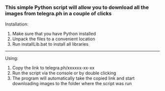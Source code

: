 ### This simple Python script will allow you to download all the images from telegra.ph in a couple of clicks 

Installation: 

1. Make sure that you have Python installed 
2. Unpack the files to a convenient location
3. Run installLib.bat to install all libraries
____
Using: 
1. Copy the link to telegra.ph/xxxxxx-xx-xx
2. Run the script via the console or by double clicking
3. The program will automatically take the copied link and start downloading images to the folder where the script was run 
